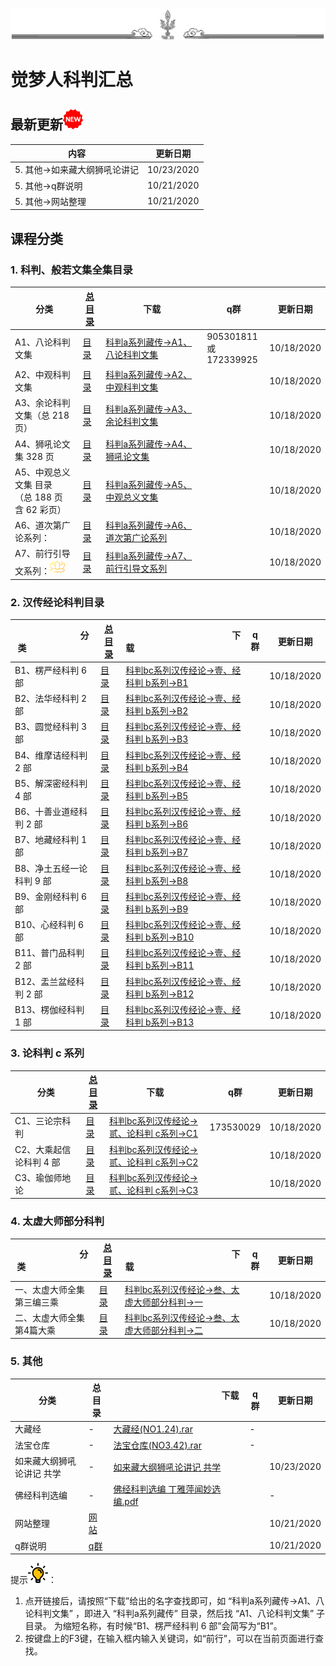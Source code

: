 ![new](./img/ws.png)

# 觉梦人科判汇总 

## 最新更新![new](./img/new-32.png)

|   内容  |更新日期|
|--|--|
|5. 其他->如来藏大纲狮吼论讲记|10/23/2020|
|5. 其他->q群说明|10/21/2020|
|5. 其他->网站整理|10/21/2020|


## 课程分类



### 1. 科判、般若文集全集目录

|<img width=100/>分类<img width=100/>|[总目录](./md/a.md)|<img width=170/>下载<img width=170/>|q群|更新日期|
|---------|---|---|---|---|
|A1、八论科判文集 | [目录](./md/a.md#a1八论科判文集)|[科判a系列藏传->A1、八论科判文集](https://cloud.189.cn/t/QZNz63n2IV3y)|905301811<br>或172339925|10/18/2020|
|A2、中观科判文集|[目录](./md/a.md#a2中观科判文集)|[科判a系列藏传->A2、中观科判文集](https://cloud.189.cn/t/QZNz63n2IV3y)||10/18/2020| 
|A3、余论科判文集（总 218 页） |[目录](./md/a.md#a3余论科判文集总-218-页)|[科判a系列藏传->A3、余论科判文集](https://cloud.189.cn/t/QZNz63n2IV3y)||10/18/2020|
|A4、狮吼论文集 328 页|[目录](./md/a.md#a4狮吼论文集-328-页)|[科判a系列藏传->A4、狮吼论文集](https://cloud.189.cn/t/QZNz63n2IV3y)||10/18/2020|
|A5、中观总义文集 目录<br>（总 188 页 含 62 彩页）|[目录](./md/a.md#a5)|[科判a系列藏传->A5、中观总义文集](https://cloud.189.cn/t/QZNz63n2IV3y)||10/18/2020|
|A6、道次第广论系列：|[目录](./md/a.md#a6道次第广论系列)|[科判a系列藏传->A6、道次第广论系列](https://cloud.189.cn/t/QZNz63n2IV3y)||10/18/2020|
|A7、前行引导文系列：![new](./img/lotus.png)|[目录](./md/a.md#a7前行引导文系列)|[科判a系列藏传->A7、前行引导文系列](https://cloud.189.cn/t/QZNz63n2IV3y)||10/18/2020|


### 2. 汉传经论科判目录

|<img width=100/>分类<img width=100/>|[总目录](b.md)|<img width=170/>下载<img width=170/>|q群|更新日期|
|---------|---|---|---|---|
|B1、楞严经科判 6 部|[目录](b.md#b-1)|[科判bc系列汉传经论->壹、经科判 b系列->B1](https://cloud.189.cn/t/QZNz63n2IV3y)||10/18/2020|
|B2、法华经科判 2 部|[目录](b.md#b-2)|[科判bc系列汉传经论->壹、经科判 b系列->B2](https://cloud.189.cn/t/QZNz63n2IV3y)||10/18/2020|
|B3、圆觉经科判 3 部|[目录](b.md#b-3)|[科判bc系列汉传经论->壹、经科判 b系列->B3](https://cloud.189.cn/t/QZNz63n2IV3y)||10/18/2020|
|B4、维摩诘经科判 2 部|[目录](b.md#b-4)|[科判bc系列汉传经论->壹、经科判 b系列->B4](https://cloud.189.cn/t/QZNz63n2IV3y)||10/18/2020|
|B5、解深密经科判 4 部|[目录](b.md#b-5)|[科判bc系列汉传经论->壹、经科判 b系列->B5](https://cloud.189.cn/t/QZNz63n2IV3y)||10/18/2020|
|B6、十善业道经科判 2 部|[目录](b.md#b-6)|[科判bc系列汉传经论->壹、经科判 b系列->B6](https://cloud.189.cn/t/QZNz63n2IV3y)||10/18/2020|
|B7、地藏经科判 1 部|[目录](b.md#b-7)|[科判bc系列汉传经论->壹、经科判 b系列->B7](https://cloud.189.cn/t/QZNz63n2IV3y)||10/18/2020|
|B8、净土五经一论科判 9 部|[目录](b.md#b-8)|[科判bc系列汉传经论->壹、经科判 b系列->B8](https://cloud.189.cn/t/QZNz63n2IV3y)||10/18/2020|
|B9、金刚经科判 6 部|[目录](b.md#b-9)|[科判bc系列汉传经论->壹、经科判 b系列->B9](https://cloud.189.cn/t/QZNz63n2IV3y)||10/18/2020|
|B10、心经科判 6 部|[目录](b.md#b-10)|[科判bc系列汉传经论->壹、经科判 b系列->B10](https://cloud.189.cn/t/QZNz63n2IV3y)||10/18/2020|
|B11、普门品科判 2 部|[目录](b.md#b-11)|[科判bc系列汉传经论->壹、经科判 b系列->B11](https://cloud.189.cn/t/QZNz63n2IV3y)||10/18/2020|
|B12、盂兰盆经科判 2 部|[目录](b.md#b-12)|[科判bc系列汉传经论->壹、经科判 b系列->B12](https://cloud.189.cn/t/QZNz63n2IV3y)||10/18/2020|
|B13、楞伽经科判 1 部|[目录](b.md#b-13)|[科判bc系列汉传经论->壹、经科判 b系列->B13](https://cloud.189.cn/t/QZNz63n2IV3y)||10/18/2020|


### 3. 论科判 c 系列 

|<img width=100/>分类<img width=100/>|[总目录](c.md)|<img width=170/>下载<img width=170/>|q群|更新日期|
|---------|---|---|---|---|
|C1、三论宗科判| [目录](c.md#c-1)|[科判bc系列汉传经论->贰、论科判 c系列->C1](https://cloud.189.cn/t/QZNz63n2IV3y)|173530029|10/18/2020|
|C2、大乘起信论科判 4 部| [目录](c.md#c-2)|[科判bc系列汉传经论->贰、论科判 c系列->C2](https://cloud.189.cn/t/QZNz63n2IV3y)||10/18/2020|
|C3、瑜伽师地论 | [目录](c.md#c-3)|[科判bc系列汉传经论->贰、论科判 c系列->C3](https://cloud.189.cn/t/QZNz63n2IV3y)||10/18/2020|


### 4. 太虚大师部分科判

|<img width=100/>分类<img width=100/>|[总目录](./md/tx.md)|<img width=170/>下载<img width=170/>|q群|更新日期|
|---------|---|---|---|---|
|一、太虚大师全集第三编三乘 | [目录](./md/tx.md#tx-1)|[科判bc系列汉传经论->叁、太虚大师部分科判->一](https://cloud.189.cn/t/QZNz63n2IV3y)||10/18/2020|
|二、太虚大师全集第4篇大乘 | [目录](./md/tx.md#tx-2)|[科判bc系列汉传经论->叁、太虚大师部分科判->二](https://cloud.189.cn/t/QZNz63n2IV3y)||10/18/2020|


### 5. 其他 

|<img width=100/>分类<img width=100/>|总目录|<img width=170/>下载<img width=170/>|q群|更新日期|
|---------|---|---|---|---|
|大藏经| -|[大藏经(NO1.24).rar](https://cloud.189.cn/t/QZNz63n2IV3y)|-|
|法宝仓库|-|[法宝仓库(NO3.42).rar](https://cloud.189.cn/t/QZNz63n2IV3y)|-|
|如来藏大纲狮吼论讲记 共学| -|[如来藏大纲狮吼论讲记 共学](https://cloud.189.cn/t/QZNz63n2IV3y)||10/23/2020|
|佛经科判选编|-|[佛经科判选编 丁雅萍闻妙选编.pdf](https://cloud.189.cn/t/QZNz63n2IV3y)||-|
|网站整理|[网站](./md/web.md)|||10/21/2020|
|q群说明|[q群](qun.md)|||10/21/2020|



提示![new](./img/lamp.png)：  

1. 点开链接后，请按照“下载”给出的名字查找即可，如  “科判a系列藏传->A1、八论科判文集”  ，即进入  “科判a系列藏传”  目录，然后找  “A1、八论科判文集”  子目录。
为缩短名称，有时候“B1、楞严经科判 6 部”会简写为“B1”。
1. 按键盘上的F3键，在输入框内输入关键词，如“前行”，可以在当前页面进行查找。
